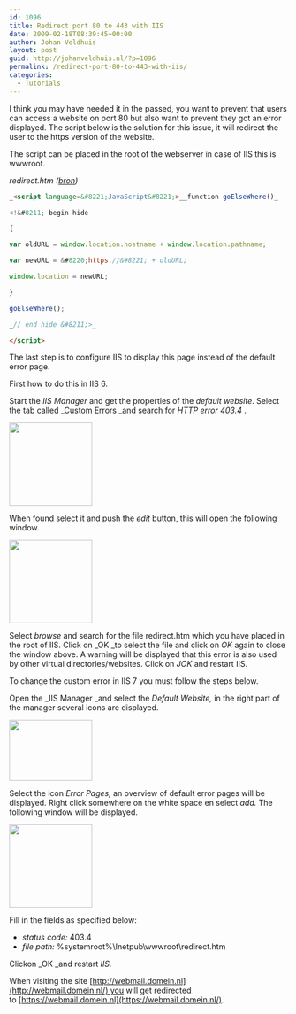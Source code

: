 ```yaml
---
id: 1096
title: Redirect port 80 to 443 with IIS
date: 2009-02-18T08:39:45+00:00
author: Johan Veldhuis
layout: post
guid: http://johanveldhuis.nl/?p=1096
permalink: /redirect-port-80-to-443-with-iis/
categories:
  - Tutorials
---
```

I think you may have needed it in the passed, you want to prevent that users can access a website on port 80 but also want to prevent they got an error displayed. The script below is the solution for this issue, it will redirect the user to the https version of the website.

The script can be placed in the root of the webserver in case of IIS this is wwwroot.

_redirect.htm (<a href="http://www.raoulpop.com/2007/automatic-redirect-from-http-to-https/" target="_blank">bron</a>)_

```HTML
_<script language=&#8221;JavaScript&#8221;>__function goElseWhere()_

<!&#8211; begin hide

{

var oldURL = window.location.hostname + window.location.pathname;

var newURL = &#8220;https://&#8221; + oldURL;

window.location = newURL;

}

goElseWhere();

_// end hide &#8211;>_

</script>
```

The last step is to configure IIS to display this page instead of the default error page.

First how to do this in IIS 6.

Start the _IIS Manager_ and get the properties of the _default website_. Select the tab called _Custom Errors _and search for _HTTP error 403.4_ .

[<img class="alignnone size-thumbnail wp-image-1097" title="IIS 6 Custom error" src="https://i0.wp.com/johanveldhuis.nl/wp-content/uploads/2009/02/iis6-customer-error-150x150.jpg?resize=150%2C150" alt="" width="150" height="150" srcset="https://i0.wp.com/johanveldhuis.nl/wp-content/uploads/2009/02/iis6-customer-error.jpg?resize=150%2C150&ssl=1 150w, https://i2.wp.com/johanveldhuis.nl/wp-content/uploads//customers/johanveldhuis.nl/johanveldhuis.nl/httpd.www/wp-content/uploads/2009/02/iis6-customer-error.jpg?zoom=2&resize=150%2C150&ssl=1 300w, https://i2.wp.com/johanveldhuis.nl/wp-content/uploads//customers/johanveldhuis.nl/johanveldhuis.nl/httpd.www/wp-content/uploads/2009/02/iis6-customer-error.jpg?zoom=3&resize=150%2C150&ssl=1 450w" sizes="(max-width: 150px) 100vw, 150px" data-recalc-dims="1" />](https://i0.wp.com/johanveldhuis.nl/wp-content/uploads/2009/02/iis6-customer-error.jpg)

When found select it and push the _edit_ button, this will open the following window.

[<img class="alignnone size-thumbnail wp-image-1098" title="IIS 6 edit custom error" src="https://i1.wp.com/johanveldhuis.nl/wp-content/uploads/2009/02/iis-edit-custom-error-150x150.jpg?resize=150%2C150" alt="" width="150" height="150" srcset="https://i0.wp.com/johanveldhuis.nl/wp-content/uploads/2009/02/iis-edit-custom-error.jpg?resize=150%2C150&ssl=1 150w, https://i0.wp.com/johanveldhuis.nl/wp-content/uploads//customers/johanveldhuis.nl/johanveldhuis.nl/httpd.www/wp-content/uploads/2009/02/iis-edit-custom-error.jpg?zoom=2&resize=150%2C150&ssl=1 300w" sizes="(max-width: 150px) 100vw, 150px" data-recalc-dims="1" />](https://i0.wp.com/johanveldhuis.nl/wp-content/uploads/2009/02/iis-edit-custom-error.jpg)

Select _browse_ and search for the file redirect.htm which you have placed in the root of IIS. Click on _OK _to select the file and click on _OK_ again to close the window above. A warning will be displayed that this error is also used by other virtual directories/websites. Click on _JOK_ and restart IIS.

To change the custom error in IIS 7 you must follow the steps below.

Open the _IIS Manager _and select the _Default Website,_ in the right part of the manager several icons are displayed.

[<img class="alignnone size-thumbnail wp-image-1100" title="IIS 7 customer error" src="https://i2.wp.com/johanveldhuis.nl/wp-content/uploads/2009/02/iis-7-custom-error-150x110.jpg?resize=150%2C110" alt="" width="150" height="110" srcset="https://i0.wp.com/johanveldhuis.nl/wp-content/uploads/2009/02/iis-7-custom-error.jpg?resize=150%2C110&ssl=1 150w, https://i0.wp.com/johanveldhuis.nl/wp-content/uploads//customers/johanveldhuis.nl/johanveldhuis.nl/httpd.www/wp-content/uploads/2009/02/iis-7-custom-error.jpg?zoom=2&resize=150%2C110&ssl=1 300w" sizes="(max-width: 150px) 100vw, 150px" data-recalc-dims="1" />](https://i0.wp.com/johanveldhuis.nl/wp-content/uploads/2009/02/iis-7-custom-error.jpg)

Select the icon _Error Pages,_ an overview of default error pages will be displayed. Right click somewhere on the white space en select _add._ The following window will be displayed.

[<img class="alignnone size-thumbnail wp-image-1101" title="IIS 7 and define customer error" src="https://i0.wp.com/johanveldhuis.nl/wp-content/uploads/2009/02/iis-7-custom-error-2-150x150.jpg?resize=150%2C150" alt="" width="150" height="150" srcset="https://i1.wp.com/johanveldhuis.nl/wp-content/uploads/2009/02/iis-7-custom-error-2.jpg?resize=150%2C150&ssl=1 150w, https://i1.wp.com/johanveldhuis.nl/wp-content/uploads//customers/johanveldhuis.nl/johanveldhuis.nl/httpd.www/wp-content/uploads/2009/02/iis-7-custom-error-2.jpg?zoom=2&resize=150%2C150&ssl=1 300w" sizes="(max-width: 150px) 100vw, 150px" data-recalc-dims="1" />](https://i1.wp.com/johanveldhuis.nl/wp-content/uploads/2009/02/iis-7-custom-error-2.jpg)

Fill in the fields as specified below:

  * _status code:_ 403.4
  * _file path:_ %systemroot%\Inetpub\wwwroot\redirect.htm

Clickon _OK _and restart _IIS._

When visiting the site [http://webmail.domein.nl](http://webmail.domein.nl/) you will get redirected to [https://webmail.domein.nl](https://webmail.domein.nl/).